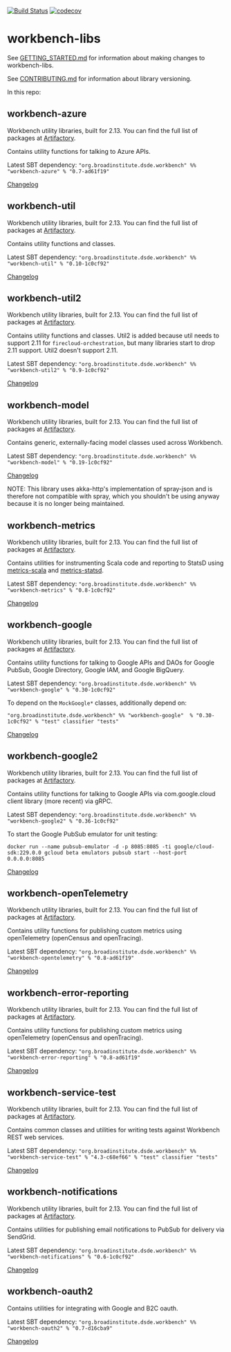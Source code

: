 [![Build Status](https://github.com/broadinstitute/workbench-libs/workflows/Unit%20tests/badge.svg)](https://github.com/broadinstitute/workbench-libs/actions)
[![codecov](https://codecov.io/gh/broadinstitute/workbench-libs/branch/develop/graph/badge.svg)](https://codecov.io/gh/broadinstitute/workbench-libs)

# workbench-libs

See [GETTING_STARTED.md](GETTING_STARTED.md) for information about making changes to workbench-libs.

See [CONTRIBUTING.md](CONTRIBUTING.md) for information about library versioning.

In this repo:

## workbench-azure

Workbench utility libraries, built for 2.13. You can find the full list of packages at [Artifactory](https://broadinstitute.jfrog.io/broadinstitute/webapp/#/artifacts/browse/tree/General/libs-release-local/org/broadinstitute/dsde/workbench/).

Contains utility functions for talking to Azure APIs.

Latest SBT dependency: `"org.broadinstitute.dsde.workbench" %% "workbench-azure" % "0.7-ad61f19"`

[Changelog](azure/CHANGELOG.md)

## workbench-util

Workbench utility libraries, built for 2.13. You can find the full list of packages at [Artifactory](https://broadinstitute.jfrog.io/broadinstitute/webapp/#/artifacts/browse/tree/General/libs-release-local/org/broadinstitute/dsde/workbench/).

Contains utility functions and classes.

Latest SBT dependency: `"org.broadinstitute.dsde.workbench" %% "workbench-util" % "0.10-1c0cf92"`

[Changelog](util/CHANGELOG.md)

## workbench-util2

Workbench utility libraries, built for 2.13. You can find the full list of packages at [Artifactory](https://broadinstitute.jfrog.io/broadinstitute/webapp/#/artifacts/browse/tree/General/libs-release-local/org/broadinstitute/dsde/workbench/).

Contains utility functions and classes. Util2 is added because util needs to support 2.11 for `firecloud-orchestration`,
but many libraries start to drop 2.11 support. Util2 doesn't support 2.11.

Latest SBT dependency: `"org.broadinstitute.dsde.workbench" %% "workbench-util2" % "0.9-1c0cf92"`

[Changelog](util2/CHANGELOG.md)

## workbench-model

Workbench utility libraries, built for 2.13. You can find the full list of packages at [Artifactory](https://broadinstitute.jfrog.io/broadinstitute/webapp/#/artifacts/browse/tree/General/libs-release-local/org/broadinstitute/dsde/workbench/).

Contains generic, externally-facing model classes used across Workbench.

Latest SBT dependency: `"org.broadinstitute.dsde.workbench" %% "workbench-model" % "0.19-1c0cf92"`

[Changelog](model/CHANGELOG.md)

NOTE: This library uses akka-http's implementation of spray-json and is therefore not compatible with spray, which you shouldn't be using anyway because it is no longer being maintained.

## workbench-metrics

Workbench utility libraries, built for 2.13. You can find the full list of packages at [Artifactory](https://broadinstitute.jfrog.io/broadinstitute/webapp/#/artifacts/browse/tree/General/libs-release-local/org/broadinstitute/dsde/workbench/).

Contains utilities for instrumenting Scala code and reporting to StatsD using [metrics-scala](https://github.com/erikvanoosten/metrics-scala) and [metrics-statsd](https://github.com/ReadyTalk/metrics-statsd).

Latest SBT dependency: `"org.broadinstitute.dsde.workbench" %% "workbench-metrics" % "0.8-1c0cf92"`

[Changelog](metrics/CHANGELOG.md)

## workbench-google

Workbench utility libraries, built for 2.13. You can find the full list of packages at [Artifactory](https://broadinstitute.jfrog.io/broadinstitute/webapp/#/artifacts/browse/tree/General/libs-release-local/org/broadinstitute/dsde/workbench/).

Contains utility functions for talking to Google APIs and DAOs for Google PubSub, Google Directory, Google IAM, and Google BigQuery.

Latest SBT dependency: `"org.broadinstitute.dsde.workbench" %% "workbench-google" % "0.30-1c0cf92"`

To depend on the `MockGoogle*` classes, additionally depend on:

`"org.broadinstitute.dsde.workbench" %% "workbench-google"  % "0.30-1c0cf92" % "test" classifier "tests"`

[Changelog](google/CHANGELOG.md)

## workbench-google2

Workbench utility libraries, built for 2.13. You can find the full list of packages at [Artifactory](https://broadinstitute.jfrog.io/broadinstitute/webapp/#/artifacts/browse/tree/General/libs-release-local/org/broadinstitute/dsde/workbench/).

Contains utility functions for talking to Google APIs via com.google.cloud client library (more recent) via gRPC.

Latest SBT dependency: `"org.broadinstitute.dsde.workbench" %% "workbench-google2" % "0.36-1c0cf92"`

To start the Google PubSub emulator for unit testing:

`docker run --name pubsub-emulator -d -p 8085:8085 -ti google/cloud-sdk:229.0.0 gcloud beta emulators pubsub start --host-port 0.0.0.0:8085`

[Changelog](google2/CHANGELOG.md)

## workbench-openTelemetry

Workbench utility libraries, built for 2.13. You can find the full list of packages at [Artifactory](https://broadinstitute.jfrog.io/broadinstitute/webapp/#/artifacts/browse/tree/General/libs-release-local/org/broadinstitute/dsde/workbench/).

Contains utility functions for publishing custom metrics using openTelemetry (openCensus and openTracing).

Latest SBT dependency: `"org.broadinstitute.dsde.workbench" %% "workbench-opentelemetry" % "0.8-ad61f19"`

[Changelog](openTelemetry/CHANGELOG.md)

## workbench-error-reporting

Workbench utility libraries, built for 2.13. You can find the full list of packages at [Artifactory](https://broadinstitute.jfrog.io/broadinstitute/webapp/#/artifacts/browse/tree/General/libs-release-local/org/broadinstitute/dsde/workbench/).

Contains utility functions for publishing custom metrics using openTelemetry (openCensus and openTracing).

Latest SBT dependency: `"org.broadinstitute.dsde.workbench" %% "workbench-error-reporting" % "0.8-ad61f19"`

[Changelog](errorReporting/CHANGELOG.md)

## workbench-service-test

Workbench utility libraries, built for 2.13. You can find the full list of packages at [Artifactory](https://broadinstitute.jfrog.io/broadinstitute/webapp/#/artifacts/browse/tree/General/libs-release-local/org/broadinstitute/dsde/workbench/).

Contains common classes and utilities for writing tests against Workbench REST web services.

Latest SBT dependency: `"org.broadinstitute.dsde.workbench" %% "workbench-service-test" % "4.3-c68ef66" % "test" classifier "tests"`

[Changelog](serviceTest/CHANGELOG.md)

## workbench-notifications

Workbench utility libraries, built for 2.13. You can find the full list of packages at [Artifactory](https://broadinstitute.jfrog.io/broadinstitute/webapp/#/artifacts/browse/tree/General/libs-release-local/org/broadinstitute/dsde/workbench/).

Contains utilities for publishing email notifications to PubSub for delivery via SendGrid.

Latest SBT dependency: `"org.broadinstitute.dsde.workbench" %% "workbench-notifications" % "0.6-1c0cf92"`

[Changelog](notifications/CHANGELOG.md)

## workbench-oauth2

Contains utilities for integrating with Google and B2C oauth.

Latest SBT dependency: `"org.broadinstitute.dsde.workbench" %% "workbench-oauth2" % "0.7-d16cba9"`

[Changelog](oauth2/CHANGELOG.md)
